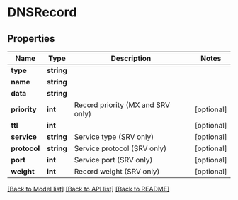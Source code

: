 # DNSRecord

## Properties
Name | Type | Description | Notes
------------ | ------------- | ------------- | -------------
**type** | **string** |  | 
**name** | **string** |  | 
**data** | **string** |  | 
**priority** | **int** | Record priority (MX and SRV only) | [optional] 
**ttl** | **int** |  | [optional] 
**service** | **string** | Service type (SRV only) | [optional] 
**protocol** | **string** | Service protocol (SRV only) | [optional] 
**port** | **int** | Service port (SRV only) | [optional] 
**weight** | **int** | Record weight (SRV only) | [optional] 

[[Back to Model list]](../README.md#documentation-for-models) [[Back to API list]](../README.md#documentation-for-api-endpoints) [[Back to README]](../README.md)


